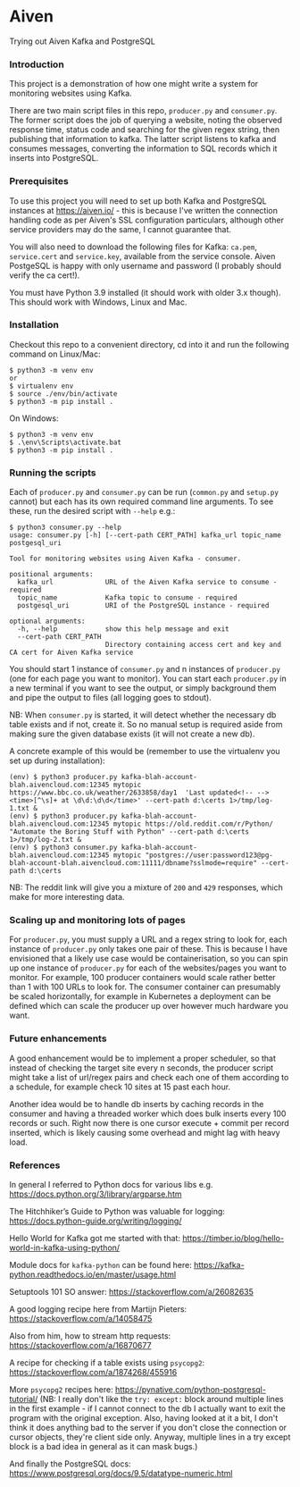 # Aiven
Trying out Aiven Kafka and PostgreSQL

### Introduction
This project is a demonstration of how one might write a system for monitoring websites using Kafka.

There are two main script files in this repo, `producer.py` and `consumer.py`. The former script does the job of querying a website, noting the observed response time, status code and searching for the given regex string, then publishing that information to kafka. The latter script listens to kafka and consumes messages, converting the information to SQL records which it inserts into PostgreSQL.

### Prerequisites
To use this project you will need to set up both Kafka and PostgreSQL instances at https://aiven.io/ - this is because I've written the connection handling code as per Aiven's SSL configuration particulars, although other service providers may do the same, I cannot guarantee that.

You will also need to download the following files for Kafka: `ca.pem`, `service.cert` and `service.key`, available from the service console. Aiven PostgeSQL is happy with only username and password (I probably should verify the ca cert!).

You must have Python 3.9 installed (it should work with older 3.x though). This should work with Windows, Linux and Mac.

### Installation
Checkout this repo to a convenient directory, cd into it and run the following command on Linux/Mac: 

```
$ python3 -m venv env
or
$ virtualenv env
$ source ./env/bin/activate
$ python3 -m pip install .
```

On Windows:

```
$ python3 -m venv env
$ .\env\Scripts\activate.bat
$ python3 -m pip install .
```

### Running the scripts

Each of `producer.py` and `consumer.py` can be run (`common.py` and `setup.py` cannot) but each has its own required command line arguments. To see these, run the desired script with `--help` e.g.:

```
$ python3 consumer.py --help
usage: consumer.py [-h] [--cert-path CERT_PATH] kafka_url topic_name postgesql_uri

Tool for monitoring websites using Aiven Kafka - consumer.

positional arguments:
  kafka_url             URL of the Aiven Kafka service to consume - required
  topic_name            Kafka topic to consume - required
  postgesql_uri         URI of the PostgreSQL instance - required

optional arguments:
  -h, --help            show this help message and exit
  --cert-path CERT_PATH
                        Directory containing access cert and key and CA cert for Aiven Kafka service
```

You should start 1 instance of `consumer.py` and n instances of `producer.py` (one for each page you want to monitor). You can start each `producer.py` in a new terminal if you want to see the output, or simply background them and pipe the output to files (all logging goes to stdout).

NB: When `consumer.py` is started, it will detect whether the necessary db table exists and if not, create it. So no manual setup is required aside from making sure the given database exists (it will not create a new db).

A concrete example of this would be (remember to use the virtualenv you set up during installation):

```
(env) $ python3 producer.py kafka-blah-account-blah.aivencloud.com:12345 mytopic https://www.bbc.co.uk/weather/2633858/day1  'Last updated<!-- --> <time>[^\s]+ at \d\d:\d\d</time>' --cert-path d:\certs 1>/tmp/log-1.txt &
(env) $ python3 producer.py kafka-blah-account-blah.aivencloud.com:12345 mytopic https://old.reddit.com/r/Python/  "Automate the Boring Stuff with Python" --cert-path d:\certs 1>/tmp/log-2.txt &
(env) $ python3 consumer.py kafka-blah-account-blah.aivencloud.com:12345 mytopic "postgres://user:password123@pg-blah-account-blah.aivencloud.com:11111/dbname?sslmode=require" --cert-path d:\certs
```

NB: The reddit link will give you a mixture of `200` and `429` responses, which make for more interesting data.

### Scaling up and monitoring lots of pages
For `producer.py`, you must supply a URL and a regex string to look for, each instance of `producer.py` only takes one pair of these. This is because I have envisioned that a likely use case would be containerisation, so you can spin up one instance of `producer.py` for each of the websites/pages you want to monitor. For example, 100 producer containers would scale rather better than 1 with 100 URLs to look for. The consumer container can presumably be scaled horizontally, for example in Kubernetes a deployment can be defined which can scale the producer up over however much hardware you want.

### Future enhancements
A good enhancement would be to implement a proper scheduler, so that instead of checking the target site every n seconds, the producer script might take a list of url/regex pairs and check each one of them according to a schedule, for example check 10 sites at 15 past each hour.

Another idea would be to handle db inserts by caching records in the consumer and having a threaded worker which does bulk inserts every 100 records or such. Right now there is one cursor execute + commit per record inserted, which is likely causing some overhead and might lag with heavy load.

### References

In general I referred to Python docs for various libs e.g. https://docs.python.org/3/library/argparse.htm

The Hitchhiker’s Guide to Python was valuable for logging: https://docs.python-guide.org/writing/logging/

Hello World for Kafka got me started with that: https://timber.io/blog/hello-world-in-kafka-using-python/

Module docs for `kafka-python` can be found here: https://kafka-python.readthedocs.io/en/master/usage.html

Setuptools 101 SO answer: https://stackoverflow.com/a/26082635

A good logging recipe here from Martijn Pieters: https://stackoverflow.com/a/14058475

Also from him, how to stream http requests: https://stackoverflow.com/a/16870677

A recipe for checking if a table exists using `psycopg2`: https://stackoverflow.com/a/1874268/455916

More `psycopg2` recipes here: https://pynative.com/python-postgresql-tutorial/ (NB: I really don't like the `try: except:` block around multiple lines in the first example - if I cannot connect to the db I actually want to exit the program with the original exception. Also, having looked at it a bit, I don't think it does anything bad to the server if you don't close the connection or cursor objects, they're client side only. Anyway, multiple lines in a try except block is a bad idea in general as it can mask bugs.)

And finally the PostgreSQL docs: https://www.postgresql.org/docs/9.5/datatype-numeric.html
